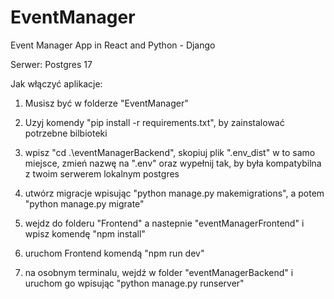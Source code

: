 # EventManager

Event Manager App in React and Python - Django

Serwer: Postgres 17

Jak włączyć aplikacje:

1. Musisz być w folderze "EventManager"

2. Uzyj komendy "pip install -r requirements.txt", by zainstalować potrzebne bilbioteki

3. wpisz "cd .\eventManagerBackend\", skopiuj plik ".env_dist" w to samo miejsce, zmień nazwę na ".env" oraz wypełnij tak, by była kompatybilna z twoim serwerem lokalnym postgres

4. utwórz migracje wpisując "python manage.py makemigrations", a potem "python manage.py migrate"

5. wejdz do folderu "Frontend" a nastepnie "eventManagerFrontend" i wpisz komendę "npm install"

6. uruchom Frontend komendą "npm run dev"

7. na osobnym terminalu, wejdź w folder "eventManagerBackend" i uruchom go wpisując "python manage.py runserver"
